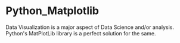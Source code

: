 # Python_Matplotlib
Data Visualization is a major aspect of Data Science and/or analysis. Python's MatPlotLib library is a perfect solution for the same.
